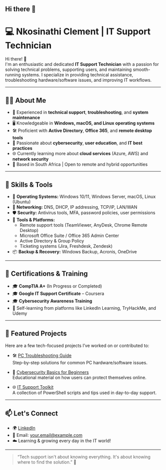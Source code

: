 ## Hi there 👋
# 💻 Nkosinathi Clement | IT Support Technician

Hi there! 👋  
I'm an enthusiastic and dedicated **IT Support Technician** with a passion for solving technical problems, supporting users, and maintaining smooth-running systems. I specialize in providing technical assistance, troubleshooting hardware/software issues, and improving IT workflows.

---

## 👨‍💻 About Me

- 🔧 Experienced in **technical support**, **troubleshooting**, and **system maintenance**
- 🖥️ Knowledgeable in **Windows, macOS, and Linux operating systems**
- 🛠️ Proficient with **Active Directory**, **Office 365**, and **remote desktop tools**
- 🧠 Passionate about **cybersecurity**, **user education**, and **IT best practices**
- 🌐 Currently learning more about **cloud services** (Azure, AWS) and **network security**
- 📍 Based in South Africa | Open to remote and hybrid opportunities

---

## 🔧 Skills & Tools

- 💽 **Operating Systems:** Windows 10/11, Windows Server, macOS, Linux (Ubuntu)
- 🔌 **Networking:** DNS, DHCP, IP addressing, TCP/IP, LAN/WAN
- 🛡️ **Security:** Antivirus tools, MFA, password policies, user permissions
- 🧰 **Tools & Platforms:**
  - Remote support tools (TeamViewer, AnyDesk, Chrome Remote Desktop)
  - Microsoft Office Suite / Office 365 Admin Center
  - Active Directory & Group Policy
  - Ticketing systems (Jira, Freshdesk, Zendesk)
- 📦 **Backup & Recovery:** Windows Backup, Acronis, OneDrive

---

## 🧠 Certifications & Training

- 🎓 **CompTIA A+** (In Progress or Completed)
- 🎓 **Google IT Support Certificate** – Coursera
- 🎓 **Cybersecurity Awareness Training**
- 🧠 Self-learning from platforms like LinkedIn Learning, TryHackMe, and Udemy

---

## 📁 Featured Projects

Here are a few tech-focused projects I’ve worked on or contributed to:

- 🛠️ [PC Troubleshooting Guide](https://github.com/yourusername/pc-troubleshooting-guide)  
  Step-by-step solutions for common PC hardware/software issues.

- 🔐 [Cybersecurity Basics for Beginners](https://github.com/yourusername/cybersecurity-basics)  
  Educational material on how users can protect themselves online.

- 🌐 [IT Support Toolkit](https://github.com/yourusername/it-support-toolkit)  
  A collection of PowerShell scripts and tips used in day-to-day support.

---

## 📫 Let's Connect

- 🌍 [LinkedIn](https://linkedin.com/in/yourprofile)
- 📧 Email: your.email@example.com
- ☁️ Learning & growing every day in the IT world!

---

> “Tech support isn't about knowing everything. It's about knowing where to find the solution.” 🧠



<!--
**NkosinuttyMlalazi/NkosinuttyMlalazi** is a ✨ _special_ ✨ repository because its `README.md` (this file) appears on your GitHub profile.

Here are some ideas to get you started:

- 🔭 I’m currently working on ...
- 🌱 I’m currently learning ...
- 👯 I’m looking to collaborate on ...
- 🤔 I’m looking for help with ...
- 💬 Ask me about ...
- 📫 How to reach me: ...
- 😄 Pronouns: ...
- ⚡ Fun fact: ...
-->

